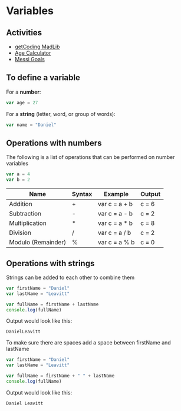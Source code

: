 # Variables

## Activities

- [getCoding MadLib](https://github.com/danleavitt0/codecamp-examples/tree/master/variables/examples/madLib)
- [Age Calculator](https://github.com/danleavitt0/codecamp-examples/tree/master/variables/examples/ageCalculator)
- [Messi Goals](https://github.com/danleavitt0/codecamp-examples/tree/master/variables/examples/messiGoals)


## To define a variable

For a **number**:
```js
var age = 27
```
For a **string** (letter, word, or group of words):
```js
var name = "Daniel"
```

## Operations with numbers

The following is a list of operations that can be performed on number variables

```js
var a = 4
var b = 2
```

Name | Syntax | Example | Output
--------|------|------|-------
Addition | + | var c = a + b | c = 6
Subtraction | - | var c = a - b | c = 2
Multiplication | * | var c = a * b | c = 8
Division | / | var c = a / b | c = 2
Modulo (Remainder) | % | var c = a % b | c = 0

## Operations with strings

Strings can be added to each other to combine them

```js
var firstName = "Daniel"
var lastName = "Leavitt"

var fullName = firstName + lastName
console.log(fullName)
```
Output would look like this:
```
DanielLeavitt
```

To make sure there are spaces add a space between firstName and lastName
```js
var firstName = "Daniel"
var lastName = "Leavitt"

var fullName = firstName + " " + lastName
console.log(fullName)
```
Output would look like this:
```
Daniel Leavitt
```
